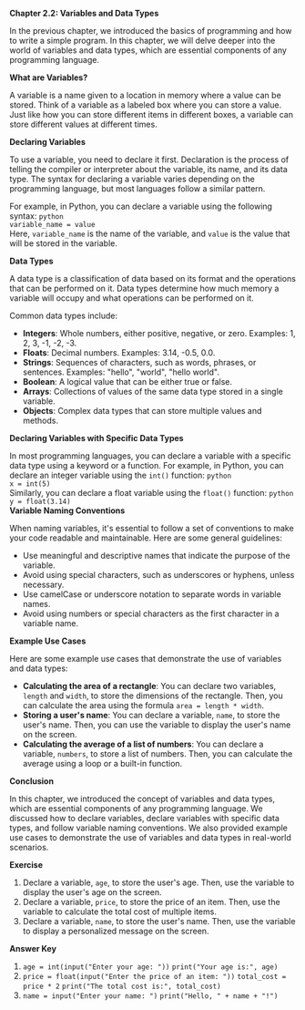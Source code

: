 <p><strong>Chapter 2.2: Variables and Data Types</strong></p>

<p>In the previous chapter, we introduced the basics of programming and how to write a simple program. In this chapter, we will delve deeper into the world of variables and data types, which are essential components of any programming language.</p>

<p><strong>What are Variables?</strong></p>

<p>A variable is a name given to a location in memory where a value can be stored. Think of a variable as a labeled box where you can store a value. Just like how you can store different items in different boxes, a variable can store different values at different times.</p>

<p><strong>Declaring Variables</strong></p>

<p>To use a variable, you need to declare it first. Declaration is the process of telling the compiler or interpreter about the variable, its name, and its data type. The syntax for declaring a variable varies depending on the programming language, but most languages follow a similar pattern.</p>

<p>For example, in Python, you can declare a variable using the following syntax:
<code>python
variable_name = value
</code>
Here, <code>variable_name</code> is the name of the variable, and <code>value</code> is the value that will be stored in the variable.</p>

<p><strong>Data Types</strong></p>

<p>A data type is a classification of data based on its format and the operations that can be performed on it. Data types determine how much memory a variable will occupy and what operations can be performed on it.</p>

<p>Common data types include:</p>

<ul>
<li><strong>Integers</strong>: Whole numbers, either positive, negative, or zero. Examples: 1, 2, 3, -1, -2, -3.</li>
<li><strong>Floats</strong>: Decimal numbers. Examples: 3.14, -0.5, 0.0.</li>
<li><strong>Strings</strong>: Sequences of characters, such as words, phrases, or sentences. Examples: "hello", "world", "hello world".</li>
<li><strong>Boolean</strong>: A logical value that can be either true or false.</li>
<li><strong>Arrays</strong>: Collections of values of the same data type stored in a single variable.</li>
<li><strong>Objects</strong>: Complex data types that can store multiple values and methods.</li>
</ul>

<p><strong>Declaring Variables with Specific Data Types</strong></p>

<p>In most programming languages, you can declare a variable with a specific data type using a keyword or a function. For example, in Python, you can declare an integer variable using the <code>int()</code> function:
<code>python
x = int(5)
</code>
Similarly, you can declare a float variable using the <code>float()</code> function:
<code>python
y = float(3.14)
</code>
<strong>Variable Naming Conventions</strong></p>

<p>When naming variables, it's essential to follow a set of conventions to make your code readable and maintainable. Here are some general guidelines:</p>

<ul>
<li>Use meaningful and descriptive names that indicate the purpose of the variable.</li>
<li>Avoid using special characters, such as underscores or hyphens, unless necessary.</li>
<li>Use camelCase or underscore notation to separate words in variable names.</li>
<li>Avoid using numbers or special characters as the first character in a variable name.</li>
</ul>

<p><strong>Example Use Cases</strong></p>

<p>Here are some example use cases that demonstrate the use of variables and data types:</p>

<ul>
<li><strong>Calculating the area of a rectangle</strong>: You can declare two variables, <code>length</code> and <code>width</code>, to store the dimensions of the rectangle. Then, you can calculate the area using the formula <code>area = length * width</code>.</li>
<li><strong>Storing a user's name</strong>: You can declare a variable, <code>name</code>, to store the user's name. Then, you can use the variable to display the user's name on the screen.</li>
<li><strong>Calculating the average of a list of numbers</strong>: You can declare a variable, <code>numbers</code>, to store a list of numbers. Then, you can calculate the average using a loop or a built-in function.</li>
</ul>

<p><strong>Conclusion</strong></p>

<p>In this chapter, we introduced the concept of variables and data types, which are essential components of any programming language. We discussed how to declare variables, declare variables with specific data types, and follow variable naming conventions. We also provided example use cases to demonstrate the use of variables and data types in real-world scenarios.</p>

<p><strong>Exercise</strong></p>

<ol>
<li>Declare a variable, <code>age</code>, to store the user's age. Then, use the variable to display the user's age on the screen.</li>
<li>Declare a variable, <code>price</code>, to store the price of an item. Then, use the variable to calculate the total cost of multiple items.</li>
<li>Declare a variable, <code>name</code>, to store the user's name. Then, use the variable to display a personalized message on the screen.</li>
</ol>

<p><strong>Answer Key</strong></p>

<ol>
<li><code>age = int(input("Enter your age: "))</code>
<code>print("Your age is:", age)</code></li>
<li><code>price = float(input("Enter the price of an item: "))</code>
<code>total_cost = price * 2</code>
<code>print("The total cost is:", total_cost)</code></li>
<li><code>name = input("Enter your name: ")</code>
<code>print("Hello, " + name + "!")</code></li>
</ol>
